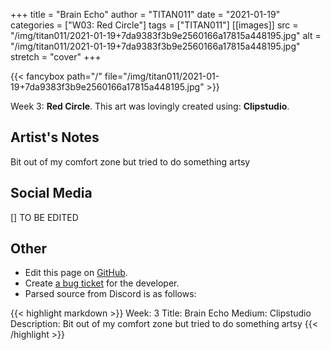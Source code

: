 +++
title =       "Brain Echo"
author =      "TITAN011"
date =        "2021-01-19"
categories =  ["W03: Red Circle"]
tags =        ["TITAN011"]
[[images]]
                      src = "/img/titan011/2021-01-19+7da9383f3b9e2560166a17815a448195.jpg"
                      alt = "/img/titan011/2021-01-19+7da9383f3b9e2560166a17815a448195.jpg"
                      stretch = "cover"
+++


{{< fancybox path="/" file="/img/titan011/2021-01-19+7da9383f3b9e2560166a17815a448195.jpg" >}}


Week 3: **Red Circle**. This art was lovingly created using: **Clipstudio**.

## Artist's Notes

Bit out of my comfort zone but tried to do something artsy

## Social Media

[] TO BE EDITED

## Other

- Edit this page on [GitHub](https://github.com/teaminkling/web-refresh/edit/main/blog/content/blog/titan011-week-3-e808.md).
- Create [a bug ticket](https://github.com/teaminkling/web-refresh/issues/new?assignees=&labels=bug&template=problem-report.md&title=) for the developer.
- Parsed source from Discord is as follows:

{{< highlight markdown >}}
Week: 3
Title:  Brain Echo
Medium: Clipstudio
Description: Bit out of my comfort zone but tried to do something artsy
{{< /highlight >}}